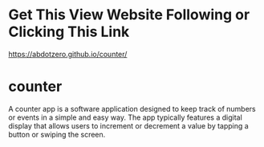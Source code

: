 # Get This View Website Following or Clicking This Link
 https://abdotzero.github.io/counter/

# counter
A counter app is a software application designed to keep track of numbers or events in a simple and easy way. The app typically features a digital display that allows users to increment or decrement a value by tapping a button or swiping the screen.
